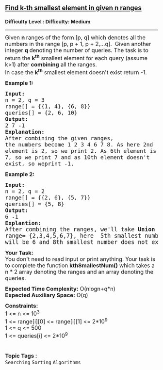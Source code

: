 <h2><a href="https://www.geeksforgeeks.org/problems/find-k-th-smallest-element-in-given-n-ranges/1?utm_source=gfg&utm_medium=article&utm_campaign=bottom_sticky_on_article">Find k-th smallest element in given n ranges</a></h2><h3>Difficulty Level : Difficulty: Medium</h3><hr><div class="problems_problem_content__Xm_eO"><p><span style="font-size: 18px;">Given <strong>n </strong>ranges of the form [p, q] which denotes all the numbers in the range [p, p + 1, p + 2,...q].&nbsp; Given another integer <strong>q </strong>denoting&nbsp;the number of queries.&nbsp;The task is to return&nbsp;the <strong>k<sup>th</sup></strong>&nbsp;smallest element for each query (assume k&gt;1) after <strong>combining</strong> all the ranges.<br>In case the <strong>k<sup>th</sup></strong> smallest element doesn't exist return -1.&nbsp;</span></p>
<p><span style="font-size: 18px;"><strong>Example 1:</strong></span></p>
<pre><span style="font-size: 18px;"><strong>Input:<br></strong>n = 2, q = 3
range[] = {{1, 4}, {6, 8}}
queries[] = {2, 6, 10}
<strong>Output: <br></strong>2 7 -1
<strong>Explanation:</strong> <br>After combining the given ranges, 
the numbers become 1 2 3 4 6 7 8. As here 2nd 
element is 2, so we print 2. As 6th element is 
7, so we print 7 and as 10th element doesn't <br>exist, so weprint -1.</span></pre>
<p><span style="font-size: 18px;"><strong>Example 2:</strong></span></p>
<pre><span style="font-size: 18px;"><strong>Input:<br></strong>n = 2, q = 2
range[] = {{2, 6}, {5, 7}} 
queries[] = {5, 8}
<strong>Output: <br></strong>6 -1
<strong>Explantion: <br></strong></span><span style="font-size: 14pt;">After combining the ranges, we'll take <strong>Union</strong> of </span><br><span style="font-size: 14pt;">range= {2,3,4,5,6,7}, here  5th smallest number </span><br><span style="font-size: 14pt;">will be 6 and 8th smallest number does not exists.</span></pre>
<p><span style="font-size: 18px;"><strong>Your Task:&nbsp;&nbsp;</strong><br>You don't need to read input or print anything. Your task is to complete the function <strong>kthSmallestNum</strong><strong>()</strong> which takes a n * 2 array denoting the ranges and an array denoting the queries.</span></p>
<p><span style="font-size: 18px;"><strong>Expected Time Complexity:</strong> O(nlogn+q*n)<br><strong>Expected Auxiliary Space:</strong> O(q)</span></p>
<p><span style="font-size: 18px;"><strong>Constraints:</strong><br>1 &lt;= n &lt;= 10<sup>3</sup></span><br><span style="font-size: 18px;">1 &lt;= range[i][0] &lt;= range[i][1] &lt;= 2*10<sup>9</sup></span><br><span style="font-size: 18px;">1 &lt;= q &lt;= 500</span><br><span style="font-size: 18px;">1 &lt;= queries[i] &lt;= 2*10<sup>9</sup></span></p></div><br><p><span style=font-size:18px><strong>Topic Tags : </strong><br><code>Searching</code>&nbsp;<code>Sorting</code>&nbsp;<code>Algorithms</code>&nbsp;